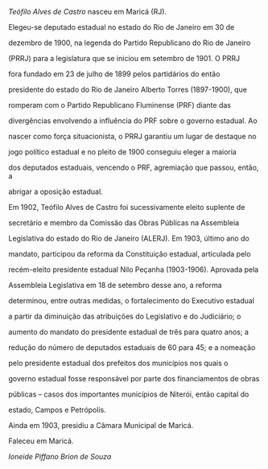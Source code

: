 

*Teófilo Alves de Castro* nasceu em Maricá (RJ).



Elegeu-se deputado estadual no estado do Rio de Janeiro em 30 de

dezembro de 1900, na legenda do Partido Republicano do Rio de Janeiro

(PRRJ) para a legislatura que se iniciou em setembro de 1901. O PRRJ

fora fundado em 23 de julho de 1899 pelos partidários do então

presidente do estado do Rio de Janeiro Alberto Torres (1897-1900), que

romperam com o Partido Republicano Fluminense (PRF) diante das

divergências envolvendo a influência do PRF sobre o governo estadual. Ao

nascer como força situacionista, o PRRJ garantiu um lugar de destaque no

jogo político estadual e no pleito de 1900 conseguiu eleger a maioria

dos deputados estaduais, vencendo o PRF, agremiação que passou, então, a

abrigar a oposição estadual.



Em 1902, Teófilo Alves de Castro foi sucessivamente eleito suplente de

secretário e membro da Comissão das Obras Públicas na Assembleia

Legislativa do estado do Rio de Janeiro (ALERJ). Em 1903, último ano do

mandato, participou da reforma da Constituição estadual, articulada pelo

recém-eleito presidente estadual Nilo Peçanha (1903-1906). Aprovada pela

Assembleia Legislativa em 18 de setembro desse ano, a reforma

determinou, entre outras medidas, o fortalecimento do Executivo estadual

a partir da diminuição das atribuições do Legislativo e do Judiciário; o

aumento do mandato do presidente estadual de três para quatro anos; a

redução do número de deputados estaduais de 60 para 45; e a nomeação

pelo presidente estadual dos prefeitos dos municípios nos quais o

governo estadual fosse responsável por parte dos financiamentos de obras

públicas – casos dos importantes municípios de Niterói, então capital do

estado, Campos e Petrópolis.



Ainda em 1903, presidiu a Câmara Municipal de Maricá.



Faleceu em Maricá.



*Ioneide Piffano Brion de Souza*



